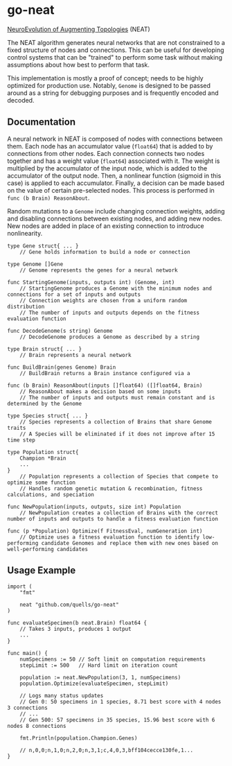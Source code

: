 # go-neat

[NeuroEvolution of Augmenting Topologies](https://en.wikipedia.org/wiki/Neuroevolution_of_augmenting_topologies) (NEAT)

The NEAT algorithm generates neural networks that are not constrained to a fixed structure of nodes and connections. This can be useful for developing control systems that can be "trained" to perform some task without making assumptions about how best to perform that task.

This implementation is mostly a proof of concept; needs to be highly optimized for production use. Notably, `Genome` is designed to be passed around as a string for debugging purposes and is frequently encoded and decoded.

## Documentation

A neural network in NEAT is composed of nodes with connections between them. Each node has an accumulator value (`float64`) that is added to by connections from other nodes. Each connection connects two nodes together and has a weight value (`float64`) associated with it. The weight is multiplied by the accumulator of the input node, which is added to the accumulator of the output node. Then, a nonlinear function (sigmoid in this case) is applied to each accumulator. Finally, a decision can be made based on the value of certain pre-selected nodes. This process is performed in `func (b Brain) ReasonAbout`.

Random mutations to a `Genome` include changing connection weights, adding and disabling connections between existing nodes, and adding new nodes. New nodes are added in place of an existing connection to introduce nonlinearity.

```golang
type Gene struct{ ... }
    // Gene holds information to build a node or connection

type Genome []Gene
    // Genome represents the genes for a neural network

func StartingGenome(inputs, outputs int) (Genome, int)
    // StartingGenome produces a Genome with the minimum nodes and connections for a set of inputs and outputs
    // Connection weights are chosen from a uniform random distribution
    // The number of inputs and outputs depends on the fitness evaluation function

func DecodeGenome(s string) Genome
    // DecodeGenome produces a Genome as described by a string
```

```golang
type Brain struct{ ... }
    // Brain represents a neural network

func BuildBrain(genes Genome) Brain
    // BuildBrain returns a Brain instance configured via a 

func (b Brain) ReasonAbout(inputs []float64) ([]float64, Brain)
    // ReasonAbout makes a decision based on some inputs
    // The number of inputs and outputs must remain constant and is determined by the Genome
```

```golang
type Species struct{ ... }
    // Species represents a collection of Brains that share Genome traits
    // A Species will be eliminated if it does not improve after 15 time step

type Population struct{
    Champion *Brain
    ...
}
    // Population represents a collection of Species that compete to optimize some function
    // Handles random genetic mutation & recombination, fitness calculations, and speciation

func NewPopulation(inputs, outputs, size int) Population
    // NewPopulation creates a collection of Brains with the correct number of inputs and outputs to handle a fitness evaluation function

func (p *Population) Optimize(f FitnessEval, numGeneration int)
    // Optimize uses a fitness evaluation function to identify low-performing candidate Genomes and replace them with new ones based on well-performing candidates
```

## Usage Example

```golang
import (
    "fmt"
    
    neat "github.com/quells/go-neat"
)

func evaluateSpecimen(b neat.Brain) float64 {
    // Takes 3 inputs, produces 1 output
    ...
}

func main() {
    numSpecimens := 50 // Soft limit on computation requirements
    stepLimit := 500   // Hard limit on iteration count
    
    population := neat.NewPopulation(3, 1, numSpecimens)
    population.Optimize(evaluateSpecimen, stepLimit)
    
    // Logs many status updates
    // Gen 0: 50 specimens in 1 species, 8.71 best score with 4 nodes 3 connections
    // ...
    // Gen 500: 57 specimens in 35 species, 15.96 best score with 6 nodes 8 connections
    
    fmt.Println(population.Champion.Genes)
    
    // n,0,0;n,1,0;n,2,0;n,3,1;c,4,0,3,bff104cecce130fe,1...
}
```